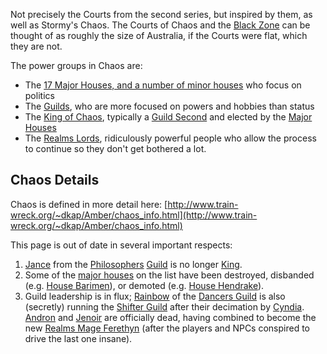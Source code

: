 Not precisely the Courts from the second series, but inspired by them, as well as Stormy's Chaos. The Courts of Chaos and the [Black Zone](BlackZone) can be thought of as roughly the size of Australia, if the Courts were flat, which they are not.

The power groups in Chaos are:
 + The [17 Major Houses, and a number of minor houses](ChaosHouses) who focus on politics
 + The [Guilds](ChaosGuilds), who are more focused on powers and hobbies than status
 + The [King of Chaos](KingOfChaos), typically a [Guild Second](ChaosGuilds) and elected by the [Major Houses](ChaosHouses)
 + The [Realms Lords](RealmsLords), ridiculously powerful people who allow the process to continue so they don't get bothered a lot.

## Chaos Details

Chaos is defined in more detail here: [http://www.train-wreck.org/~dkap/Amber/chaos_info.html](http://www.train-wreck.org/~dkap/Amber/chaos_info.html)

This page is out of date in several important respects:
 1. [Jance](JanceOfPhilosophers) from the [Philosophers](PhilosophersGuild) [Guild](ChaosGuilds) is no longer [King](KingOfChaos).
 1. Some of the [major houses](ChaosHouses) on the list have been destroyed, disbanded (e.g. [House Barimen](ChaosHouses)), or demoted (e.g. [House Hendrake](ChaosHouses)).
 1. Guild leadership is in flux; [Rainbow](RainbowOfDancers) of the [Dancers Guild](ChaosGuilds) is also (secretly) running the [Shifter Guild](ChaosGuilds) after their decimation by [Cyndia](CobalteanRoyalFamily#cyndia). [Andron](AndronOfPsionicists) and [Jenoir](JenoirOfMages) are officially dead, having combined to become the new [Realms Mage Ferethyn](RealmsLords) (after the players and NPCs conspired to drive the last one insane).

